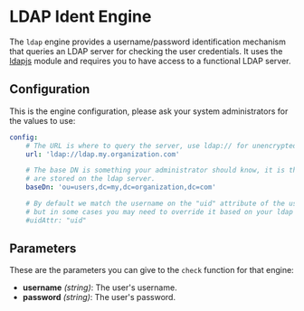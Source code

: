 # LDAP Ident Engine

The `ldap` engine provides a username/password identification mechanism that queries an LDAP server
for checking the user credentials. It uses the [ldapjs](https://npmjs.org/package/ldapjs) module
and requires you to have access to a functional LDAP server.

## Configuration

This is the engine configuration, please ask your system administrators for the values to use:

```yaml
config:
    # The URL is where to query the server, use ldap:// for unencrypted access and ldaps:// for ssl.
    url: 'ldap://ldap.my.organization.com'

    # The base DN is something your administrator should know, it is the location where your users
    # are stored on the ldap server.
    baseDn: 'ou=users,dc=my,dc=organization,dc=com'

    # By default we match the username on the "uid" attribute of the user, which is a safe default,
    # but in some cases you may need to override it based on your ldap server and configuration.
    #uidAttr: "uid"
```

## Parameters

These are the parameters you can give to the `check` function for that engine:

* __username__ _(string)_: The user's username.
* __password__ _(string)_: The user's password.
